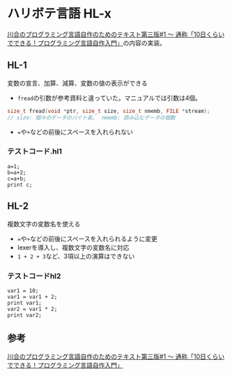 # ハリボテ言語 HL-x
[川合のプログラミング言語自作のためのテキスト第三版#1 ～ 通称「10日くらいでできる！プログラミング言語自作入門」](http://essen.osask.jp/?a21_txt01)の内容の実装。

## HL-1
変数の宣言、加算、減算、変数の値の表示ができる

- `fread`の引数が参考資料と違っていた。マニュアルでは引数は4個。
```c
size_t fread(void *ptr, size_t size, size_t nmemb, FILE *stream);
// size: 個々のデータのバイト長,  nmemb: 読み込むデータの個数
```
- `=`や`+`などの前後にスペースを入れられない

### テストコード.hl1
```
a=1;
b=a+2;
c=a+b;
print c;
```

## HL-2
複数文字の変数名を使える

- `=`や`+`などの前後にスペースを入れられるように変更
- lexerを導入し、複数文字の変数名に対応
- `1 + 2 + 3`など、3項以上の演算はできない

### テストコードhl2
```
var1 = 10;
var1 = var1 + 2;
print var1;
var2 = var1 * 2;
print var2;
```


## 参考
[川合のプログラミング言語自作のためのテキスト第三版#1 ～ 通称「10日くらいでできる！プログラミング言語自作入門」](http://essen.osask.jp/?a21_txt01)